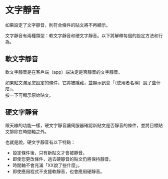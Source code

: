 # 文字靜音

如果設定了文字靜音，則符合條件的貼文將不再顯示。

文字靜音有兩種類型：軟文字靜音和硬文字靜音。以下將解釋每個的設定方法和行為。

## 軟文字靜音

軟文字靜音是在客戶端（app）端決定是否靜音的文字靜音。

如果貼文滿足您設定的條件，它將被隱藏，並顯示訊息「（使用者名稱）說了些什麼」。\
按一下可顯示原始貼文。

## 硬文字靜音

跟天線的功能一樣，硬文字靜音讓伺服器確認新貼文是否靜音的條件，並將目標貼文排除在時間軸之外。

也就是說，硬文字靜音有以下特點：

- 設定條件後，只有新貼文才會被靜音。
- 即使您更改條件，過去硬靜音的貼文仍將保持靜音。
- 時間軸不會充滿「XX說了些什麼」。
- 即使應用程式不支援軟靜音，也會應用硬靜音。

